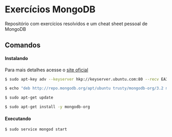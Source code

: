 # Exercícios MongoDB
Repositório com exercícios resolvidos e um cheat sheet pessoal de MongoDB

## Comandos

#### Instalando
Para mais detalhes acesse o [site oficial](https://docs.mongodb.com/manual/tutorial/install-mongodb-on-ubuntu/#install-mongodb-community-edition)
```sh
$ sudo apt-key adv --keyserver hkp://keyserver.ubuntu.com:80 --recv EA312927

$ echo "deb http://repo.mongodb.org/apt/ubuntu trusty/mongodb-org/3.2 multiverse" | sudo tee /etc/apt/sources.list.d/mongodb-org-3.2.list

$ sudo apt-get update

$ sudo apt-get install -y mongodb-org
```

#### Executando
```sh
$ sudo service mongod start
```
